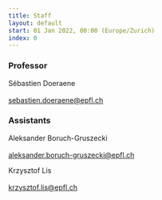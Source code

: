 ```yaml
---
title: Staff
layout: default
start: 01 Jan 2022, 00:00 (Europe/Zurich)
index: 0
---
```


### Professor

Sébastien Doeraene<br/>
<br/>
<sebastien.doeraene@epfl.ch><br/>

### Assistants



Aleksander Boruch-Gruszecki<br/>
<br/>
<aleksander.boruch-gruszecki@epfl.ch><br/>
<!-- *Office hours*: <br/>
*Responsibilities*: <br/> -->



Krzysztof Lis<br/>
<br/>
<krzysztof.lis@epfl.ch><br/>
<!-- *Office hours*: <br/>
*Responsibilities*: <br/> -->

